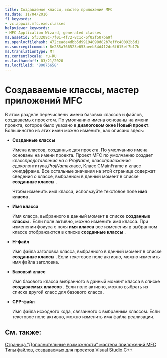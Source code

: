 ```yaml
---
title: Создаваемые классы, мастер приложений MFC
ms.date: 11/04/2016
f1_keywords:
- vc.appwiz.mfc.exe.classes
helpviewer_keywords:
- MFC Application Wizard, generated classes
ms.assetid: 5f33209c-7f01-4f72-8c1c-6f02f507ba9f
ms.openlocfilehash: 472ceade4dbb5d99194098d82b7effc40092b5d1
ms.sourcegitcommit: 8e285a766523e653aeeb34d412dc6f615ef7b17b
ms.translationtype: MT
ms.contentlocale: ru-RU
ms.lasthandoff: 03/21/2020
ms.locfileid: "80075658"
---
```

# <a name="generated-classes-mfc-application-wizard"></a>Создаваемые классы, мастер приложений MFC

В этом разделе перечислены имена базовых классов и файлов, создаваемых проектом. По умолчанию имена основаны на имени проекта, которое было указано в **диалоговом окне Новый проект**. Большинство из этих имен можно изменить, как описано здесь:

- **Созданные классы**

   Имена классов, созданных для проекта. По умолчанию имена основаны на имени проекта. Проект MFC по умолчанию создает класс*представления на c ProjName,* класс*приложения c*доколонтитула,*ProjName*класс, Класс CMainFrame и класс кчилдфраме. Все остальные значения на этой странице содержат сведения о классе, выбранном в данный момент в списке **созданные классы** .

   Чтобы изменить имя класса, используйте текстовое поле **имя класса** .

- **Имя класса**

   Имя класса, выбранного в данный момент в списке **созданные классы** . Если поле активно, можно изменить имя класса. При изменении фокуса с поля **имя класса** все изменения в выбранном классе отображаются в списке **созданные классы** .

- **H-файл**

   Имя файла заголовка класса, выбранного в данный момент в списке **созданные классы** . Если текстовое поле активно, можно изменить имя файла заголовка.

- **Базовый класс**

   Имя базового класса выбранного в данный момент класса в списке **создаваемых классов** . Если поле активно, можно выбрать из списка другой класс для базового класса.

- **CPP-файл**

   Имя файла исходного кода, связанного с выбранным классом. Если текстовое поле активно, можно изменить имя файла реализации.

## <a name="see-also"></a>См. также:

[Страница "Дополнительные возможности" мастера приложений MFC](../../mfc/reference/advanced-features-mfc-application-wizard.md)<br/>
[Типы файлов, создаваемых для проектов Visual Studio C++](../../build/reference/file-types-created-for-visual-cpp-projects.md)

